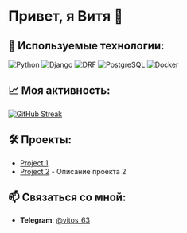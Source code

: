 # Привет, я Витя 👋

## 🔧 Используемые технологии:
![Python](https://img.shields.io/badge/Python-blue)
![Django](https://img.shields.io/badge/Django-61DAFB)
![DRF](https://img.shields.io/badge/DRF-339933)
![PostgreSQL](https://img.shields.io/badge/PosgreSQL-47A248)
![Docker](https://img.shields.io/badge/Docker-blue)


## 📈 Моя активность:
[![GitHub Streak](https://github-readme-streak-stats.herokuapp.com/?user=vitos63&theme=dark)](https://git.io/streak-stats)

## 🛠️ Проекты:
- [Project 1](https://github.com/vitos63/bunker)
- [Project 2](https://github.com/vitos63/random_quote) - Описание проекта 2

## 📫 Связаться со мной:
- **Telegram**: [@vitos_63](https://www.t.me/vitos_63)
